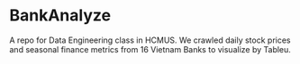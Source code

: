 # BankAnalyze
A repo for Data Engineering class in HCMUS. We crawled daily stock prices and seasonal finance metrics from 16 Vietnam Banks to visualize by Tableu.
